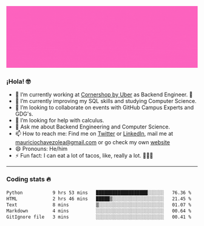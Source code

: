 ![Banner](banner.gif)

### ¡Hola! 🤓

- 🔭 I’m currently working at [Cornershop by Uber](https://cornershopapp.com) as Backend Engineer. 🥑
- 🌱 I’m currently improving my SQL skills and studying Computer Science.
- 👯 I’m looking to collaborate on events with GitHub Campus Experts and GDG's.
- 🤔 I’m looking for help with calculus.
- 💬 Ask me about Backend Engineering and Computer Science.
- 📫 How to reach me: Find me on [Twitter](https://twitter.com/ultr4nerd) or [LinkedIn](https://www.linkedin.com/in/ultr4nerd), mail me at [mauriciochavezolea@gmail.com](mailto:mauriciochavezolea@gmail.com) or go check my own [website](mauriciochavez.surge.sh)
- 😄 Pronouns: He/him
- ⚡ Fun fact: I can eat a lot of tacos, like, really a lot. 🌮🌮🌮

---

### Coding stats 🔥

<!--START_SECTION:waka-->
```text
Python           9 hrs 53 mins   ███████████████████░░░░░░   76.36 % 
HTML             2 hrs 46 mins   █████▒░░░░░░░░░░░░░░░░░░░   21.45 % 
Text             8 mins          ▒░░░░░░░░░░░░░░░░░░░░░░░░   01.07 % 
Markdown         4 mins          ░░░░░░░░░░░░░░░░░░░░░░░░░   00.64 % 
GitIgnore file   3 mins          ░░░░░░░░░░░░░░░░░░░░░░░░░   00.41 % 
```
<!--END_SECTION:waka-->
